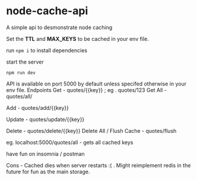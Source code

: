 # node-cache-api
A simple api to desmonstrate node caching

Set the **TTL** and **MAX_KEYS** to be cached in your env file.

run ```npm i``` to install dependencies

start the server 

```npm run dev```

API is available on port 5000 by default unless specifed otherwise in your env file.
Endpoints 
Get  - quotes/{{key}} ; eg . quotes/123
Get All - quotes/all/

Add - quotes/add/{{key}}

Update - quotes/update/{{key}}

Delete - quotes/delete/{{key}}
Delete All / Flush Cache - quotes/flush

eg. localhost:5000/quotes/all - gets all cached keys


have fun on insomnia / postman

Cons - Cached dies when server restarts :( . Might reimplement redis in the future for fun as the main storage.
